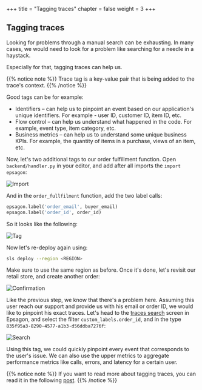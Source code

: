 +++
title = "Tagging traces"
chapter = false
weight = 3
+++

## Tagging traces

Looking for problems through a manual search can be exhausting. In many cases, we would need to look for a problem like searching for a needle in a haystack.

Especially for that, tagging traces can help us.

{{% notice note %}}
Trace tag is a key-value pair that is being added to the trace's context.
{{% /notice %}}

Good tags can be for example:

* Identifiers – can help us to pinpoint an event based on our application's unique identifiers. For example - user ID, customer ID, item ID, etc.
* Flow control – can help us understand what happened in the code. For example, event type, item category, etc.
* Business metrics – can help us to understand some unique business KPIs. For example, the quantity of items in a purchase, views of an item, etc.

Now, let's two additional tags to our order fulfillment function. Open `backend/handler.py` in your editor, and add after all imports the `import epsagon`:

![Import](/images/troubleshooting/import.png)

And in the `order_fullfilment` function, add the two label calls:
```python
epsagon.label('order_email', buyer_email)
epsagon.label('order_id', order_id)
```

So it looks like the following:

![Tag](/images/troubleshooting/tag.png)

Now let's re-deploy again using:
```bash
sls deploy --region <REGION>
```

Make sure to use the same region as before.
Once it's done, let's revisit our retail store, and create another order:

![Confirmation](/images/troubleshooting/confirmation.png)

Like the previous step, we know that there's a problem here. Assuming this user reach our support and provide us with his email or order ID, we would like to pinpoint his exact traces. Let's head to the [traces search](https://dashboard.epsagon.com/search) screen in Epsagon, and select the filter `custom_labels.order_id`, and in the type `835f95a3-8290-4577-a1b3-d56ddba7276f`:

![Search](/images/troubleshooting/search.png)

Using this tag, we could quickly pinpoint every event that corresponds to the user's issue. We can also use the upper metrics to aggregate performance metrics like calls, errors, and latency for a certain user.

{{% notice note %}}
If you want to read more about tagging traces, you can read it in the following [post](https://epsagon.com/blog/tagging-traces-in-distributed-applications/).
{{% /notice %}}

